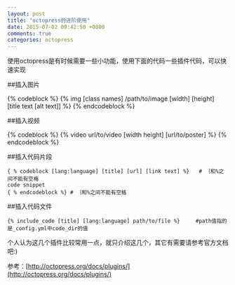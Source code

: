```yaml
---
layout: post
title: "octopress的进阶使用"
date: 2015-07-02 09:42:50 +0800
comments: true
categories: octopress
---
```

使用octopress是有时候需要一些小功能，使用下面的代码一些插件代码，可以快速实现

##插入图片

{% codeblock %}
{% img [class names] /path/to/image [width] [height] [title text [alt text]] %}
{% endcodeblock %}

##插入视频

{% codeblock %}
{% video url/to/video [width height] [url/to/poster] %}
{% endcodeblock %}

<!--more-->
##插入代码片段

	{ % codeblock [lang:language] [title] [url] [link text] %}   # ｛和%之间不能有空格
	code snippet
	{ % endcodeblock %} # ｛和%之间不能有空格


##插入代码文件


    {% include_code [title] [lang:language] path/to/file %}		#path值指的是_config.yml中code_dir的值
    


个人认为这几个插件比较常用一点，就只介绍这几个，其它有需要请参考官方文档吧:)

参考：[http://octopress.org/docs/plugins/](http://octopress.org/docs/plugins/)



